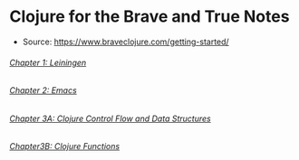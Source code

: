 # Clojure for the Brave and True Notes
- Source: https://www.braveclojure.com/getting-started/

###### [Chapter 1: Leiningen](Notes/Chapter_01.md)
###### [Chapter 2: Emacs](Notes/Chapter_02.md)
###### [Chapter 3A: Clojure Control Flow and Data Structures](Notes/Chapter_03A.md)
###### [Chapter3B: Clojure Functions](Notes/Chapter_03B.md)

